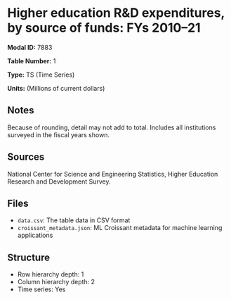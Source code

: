 # Higher education R&D expenditures, by source of funds: FYs 2010–21

**Modal ID:** 7883

**Table Number:** 1

**Type:** TS (Time Series)

**Units:** (Millions of current dollars)

## Notes

Because of rounding, detail may not add to total. Includes all institutions surveyed in the fiscal years shown.

## Sources

National Center for Science and Engineering Statistics, Higher Education Research and Development Survey.

## Files

- `data.csv`: The table data in CSV format
- `croissant_metadata.json`: ML Croissant metadata for machine learning applications

## Structure

- Row hierarchy depth: 1
- Column hierarchy depth: 2
- Time series: Yes
